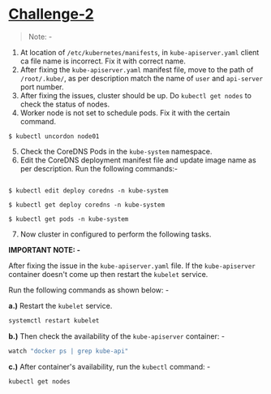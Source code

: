 # [Challenge-2](https://kodekloud.com/topic/kubernetes-challenge-2/)


> Note: -

1. At location of `/etc/kubernetes/manifests`, in `kube-apiserver.yaml` client ca file name is incorrect. Fix it with correct name.
2. After fixing the `kube-apiserver.yaml` manifest file, move to the path of `/root/.kube/`, as per description match the name of `user` and `api-server` port number.
3. After fixing the issues, cluster should be up. Do `kubectl get nodes` to check the status of nodes.
4. Worker node is not set to schedule pods. Fix it with the certain command.

```
$ kubectl uncordon node01
```

5. Check the CoreDNS Pods in the `kube-system` namespace.
6. Edit the CoreDNS deployment manifest file and update image name as per description. Run the following commands:-

```

$ kubectl edit deploy coredns -n kube-system

$ kubectl get deploy coredns -n kube-system

$ kubectl get pods -n kube-system
```

7. Now cluster in configured to perform the following tasks. 

**IMPORTANT NOTE: -**

After fixing the issue in the `kube-apiserver.yaml` file. If the `kube-apiserver` container doesn't come up then restart the `kubelet` service.

Run the following commands as shown below: - 

**a.)** Restart the `kubelet` service.

```sh
systemctl restart kubelet
```

**b.)** Then check the availability of the `kube-apiserver` container: -

```sh
watch "docker ps | grep kube-api"
```

**c.)** After container's availability, run the `kubectl` command: -

```sh
kubectl get nodes

```
  
  
  
  
